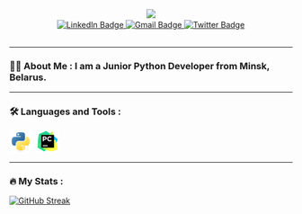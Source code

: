 <div id="header" align="center">
  <img src="https://media.giphy.com/media/3PTNHhuwbEk12/giphy.gif" width="100"/>
</div>
<div id="badges" align="center">
  <a href="https://www.linkedin.com/in/%D0%BE%D0%B3%D1%80%D0%B5%D0%BD%D0%B8%D1%87-%D0%B2%D0%B8%D0%BA%D1%82%D0%BE%D1%80-v-ogrenich-9b7b0b7a/">
    <img src="https://img.shields.io/badge/LinkedIn-blue?style=for-the-badge&logo=linkedin&logoColor=white" alt="LinkedIn Badge"/>
  </a>
  <a href="https://gmail.com/">
    <img src="https://img.shields.io/badge/Gmail-red?style=for-the-badge&logo=Gmail&logoColor=white" alt="Gmail Badge"/>
  </a>
  <a href="https://twitter.com/VOgrenich">
    <img src="https://img.shields.io/badge/Twitter-blue?style=for-the-badge&logo=twitter&logoColor=white" alt="Twitter Badge"/>
  </a>
</div>
<div id="badges" align="center">
<img src="https://komarev.com/ghpvc/?username=your-github-ViktorOgrenich&style=flat-square&color=blue" alt="" />
</div>

---

### :man_technologist: About Me : I am a Junior Python Developer from Minsk, Belarus.

---

### :hammer_and_wrench: Languages and Tools :
<div>
  <img src="https://github.com/devicons/devicon/raw/master/icons/python/python-original.svg" title="Python" alt="Python" width="40" height="40"/>&nbsp;
  <img src="https://github.com/devicons/devicon/blob/master/icons/pycharm/pycharm-original.svg" title="Pycharm" alt="Pycharm" width="40" height="40"/>&nbsp;
<div>
  
  ---
  
  ### :fire: My Stats :
  [![GitHub Streak](http://github-readme-streak-stats.herokuapp.com?user=ViktorOgrenich&theme=dark&background=000000)](https://git.io/streak-stats)
